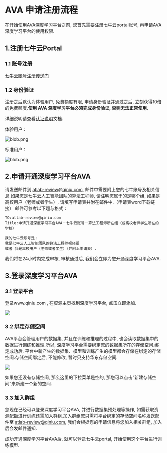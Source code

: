# AVA 申请注册流程

在开始使用AVA深度学习平台之前, 您首先需要注册七牛云portal账号, 再申请AVA深度学习平台的使用权限.

## 1.注册七牛云Portal
### 1.1 账号注册
[七牛云账号注册传送门](https://portal.qiniu.com/signup/choice)

### 1.2 身份验证

注册之后默认为体验用户, 免费额度有限, 申请身份验证并通过之后, 立刻获得10倍的免费额度.**使用 AVA 深度学习平台必须完成身份验证, 否则无法正常使用.**

详细说明请查看[认证说明](https://developer.qiniu.com/af/manual/4057/the-identity-authentication)文档.

体验用户：

![blob.png](https://oi2ix6x26.qnssl.com/attachments/download/600375/00157158d51c3252c5ae1b19dc82f9d/)

标准用户：

![blob.png](https://oi2ix6x26.qnssl.com/attachments/download/600376/00157158d7a18becc5ceab3ec2e32a1/)

## 2.申请开通深度学习平台AVA

请发送邮件到 atlab-review@qiniu.com, 邮件中需要附上您的七牛账号及相关信息.如果您是七牛云人工智能团队的算法工程师, 请注明您属于的是哪个组, 如果是高校用户（老师或者学生）, 请填写申请表并附在邮件中.（申请表word下载链接）
邮件可参考以下题与格式：

```
TO:atlab-review@qiniu.com
Title:申请开通深度学习平台AVA－七牛云账号－算法工程师所在组（或高校老师学生所在的学校）

我的七牛云账号是：
我是七牛云人工智能团队的算法工程师视频组
或者 我是高校用户（老师或者学生）（并附上申请表）.
```

我们将在24小时内完成审核, 审核通过后, 我们会立即为您开通深度学习平台AVA.

## 3.登录深度学习平台AVA

### 3.1 登录平台

登录www.qiniu.com , 在资源主页找到深度学习平台, 点击立即添加.

![](https://odum9helk.qnssl.com/Fiw8q3q6o-xFP95xlHF0TjAp-vZe)

### 3.2 绑定存储空间
AVA平台会管理用户的数据集, 并且在训练和推理的过程中, 也会读取数据集中的数据进行训练和推理.所以, 深度学习平台需要绑定您的数据集所在的存储空间.绑定成功后, 平台中新产生的数据集、模型和训练产生的模型都会存储在绑定的存储空间.存储空间绑定后, 不能修改, 暂时只支持华东存储空间.

![](https://odum9helk.qnssl.com/FgO9fMFWTebsQgx4a8YrSpWi-khg)

如果您还没有存储空间, 那么这里的下拉菜单是空的, 那您可以点击“新建存储空间”来新建一个新的空间.

### 3.3 加入群组

您现在已经可以登录深度学习平台AVA, 并进行数据集预处理等操作, 如需获取资源配额进行训练还需加入群组.加入群组您只需将平台绑定的存储空间名称发送邮件至 atlab-review@qiniu.com, 我们会根据您的申请信息将您加入相关群组, 加入后会发邮件通知.

成功开通深度学习平台AVA后, 就可以登录七牛云portal, 开始使用这个平台进行训练模型.